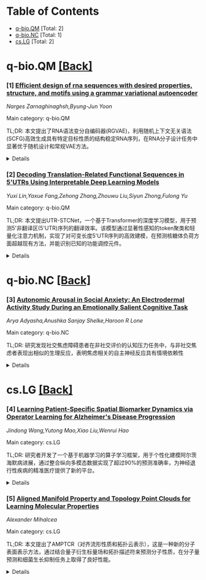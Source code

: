 <div id=toc></div>

# Table of Contents

- [q-bio.QM](#q-bio.QM) [Total: 2]
- [q-bio.NC](#q-bio.NC) [Total: 1]
- [cs.LG](#cs.LG) [Total: 2]


<div id='q-bio.QM'></div>

# q-bio.QM [[Back]](#toc)

### [1] [Efficient design of rna sequences with desired properties, structure, and motifs using a grammar variational autoencoder](https://arxiv.org/abs/2507.15912)
*Narges Zarnaghinaghsh,Byung-Jun Yoon*

Main category: q-bio.QM

TL;DR: 本文提出了RNA语法变分自编码器(RGVAE)，利用随机上下文无关语法(SCFG)高效生成具有特定目标性质的结构稳定RNA序列，在RNA分子设计任务中显著优于随机设计和常规VAE方法。


<details>
  <summary>Details</summary>
Motivation: RNA序列设计面临巨大的组合优化挑战，设计空间随RNA长度呈指数增长。需要开发能够生成具有特定基序和理想性质的结构稳定RNA序列的高效方法。

Method: 提出RNA语法变分自编码器(RGVAE)，结合随机上下文无关语法(SCFG)和语法VAE框架。使用SCFG确保生成的RNA序列能形成热力学稳定的二级结构，通过解析树将RNA序列表示在连续低维潜在空间中，在潜在空间中优化RNA设计。

Result: 通过多个实际应用案例验证，RGVAE能够高效设计具有特定目标性质的结构稳定RNA序列，性能显著优于随机设计方法和不使用SCFG的常规VAE方法。

Conclusion: RGVAE成功解决了RNA序列设计中的组合优化难题，通过整合语法约束和变分自编码器框架，实现了高效的结构稳定RNA序列设计，为生物信息学中的RNA工程提供了有效的计算工具。

Abstract: Designing structurally stable RNA sequences with specific motifs and other
desirable properties is an important challenge in bioinformatics. The potential
design space increases exponentially with the length of the RNA to be
engineered, which makes this a difficult combinatorial optimization problem. In
this paper, we propose an RNA grammar variational autoencoder (RGVAE) that can
efficiently generate novel RNA sequences with specific target properties. The
proposed RGVAE builds on the recently proposed grammar VAE, where we
incorporate the stochastic context-free grammar (SCFG) to design strutural RNAs
with desired motifs and characteristics. Using the SCFG can ensure that the
generated RNA sequence can form a thermodynamically stable secondary structure.
Given a RNA sequence, the SCFT is used to find the parse tree, which is
represented in a continuous low-dimensional latent space by the RGVAE encoder.
We can optimize the RNA in the latent space, where the latent representation
can be decoded by the RGVAE decoder to reconstruct the RNA sequence. Based on a
number of practical uses cases, we demonstrate that RGVAE can be used to
efficiently design structurally stable RNAs with specific target properties,
which significantly outperform other alternatives such as randomized design and
regular VAEs that do not utilize the SCFG. Code availability: the source code
of RGVAE and the data used in this study are provided in
https://github.com/nzarnaghinaghsh/RGVAE/tree/main, DOI
10.5281/zenodo.15569206.

</details>


### [2] [Decoding Translation-Related Functional Sequences in 5'UTRs Using Interpretable Deep Learning Models](https://arxiv.org/abs/2507.16801)
*Yuxi Lin,Yaxue Fang,Zehong Zhang,Zhouwu Liu,Siyun Zhong,Fulong Yu*

Main category: q-bio.QM

TL;DR: 本文提出UTR-STCNet，一个基于Transformer的深度学习模型，用于预测5'非翻译区(5'UTR)序列的翻译效率。该模型通过显著性感知的token聚类和轻量化注意力机制，实现了对可变长度5'UTR序列的高效建模，在预测核糖体负荷方面超越现有方法，并能识别已知的功能调控元件。


<details>
  <summary>Details</summary>
Motivation: 现有深度学习模型在预测5'UTR序列翻译效率时受限于固定输入长度和可解释性不足的问题。理解5'UTR如何调控mRNA翻译对于控制蛋白质表达和设计有效的治疗性mRNA至关重要，因此需要开发能够处理可变长度序列且具有生物学意义的灵活模型。

Method: 提出UTR-STCNet架构，包含两个核心模块：1) 显著性感知Token聚类(SATC)模块，基于显著性得分将核苷酸tokens迭代聚合成多尺度、语义有意义的单元；2) 显著性引导Transformer(SGT)模块，使用轻量化注意力机制捕获局部和远程调控依赖关系。该架构无需输入截断即可实现高效且可解释的建模。

Result: 在三个基准数据集上评估，UTR-STCNet在预测平均核糖体负荷(MRL)这一翻译效率关键指标方面consistently超越了最先进的基线方法。此外，模型能够恢复已知的功能元件，如上游AUG和Kozak基序，展现了其在翻译调控机制洞察方面的潜力。

Conclusion: UTR-STCNet成功解决了现有模型在处理可变长度5'UTR序列时的局限性，通过创新的显著性感知聚类和轻量化Transformer架构，实现了在翻译效率预测任务上的性能提升，同时保持了良好的生物学可解释性，为理解翻译调控机制和设计治疗性mRNA提供了有价值的工具。

Abstract: Understanding how 5' untranslated regions (5'UTRs) regulate mRNA translation
is critical for controlling protein expression and designing effective
therapeutic mRNAs. While recent deep learning models have shown promise in
predicting translational efficiency from 5'UTR sequences, most are constrained
by fixed input lengths and limited interpretability. We introduce UTR-STCNet, a
Transformer-based architecture for flexible and biologically grounded modeling
of variable-length 5'UTRs. UTR-STCNet integrates a Saliency-Aware Token
Clustering (SATC) module that iteratively aggregates nucleotide tokens into
multi-scale, semantically meaningful units based on saliency scores. A
Saliency-Guided Transformer (SGT) block then captures both local and distal
regulatory dependencies using a lightweight attention mechanism. This combined
architecture achieves efficient and interpretable modeling without input
truncation or increased computational cost. Evaluated across three benchmark
datasets, UTR-STCNet consistently outperforms state-of-the-art baselines in
predicting mean ribosome load (MRL), a key proxy for translational efficiency.
Moreover, the model recovers known functional elements such as upstream AUGs
and Kozak motifs, highlighting its potential for mechanistic insight into
translation regulation.

</details>


<div id='q-bio.NC'></div>

# q-bio.NC [[Back]](#toc)

### [3] [Autonomic Arousal in Social Anxiety: An Electrodermal Activity Study During an Emotionally Salient Cognitive Task](https://arxiv.org/abs/2507.15871)
*Arya Adyasha,Anushka Sanjay Shelke,Haroon R Lone*

Main category: q-bio.NC

TL;DR: 研究发现社交焦虑障碍患者在非社交评价的认知压力任务中，与非社交焦虑者表现出相似的生理反应，表明焦虑相关的自主神经反应具有情境依赖性


<details>
  <summary>Details</summary>
Motivation: 社交焦虑障碍(SAD)患者在社交评价情境中表现出生理唤醒增强，但尚不清楚这种自主神经反应是否会延伸到非评价性的认知压力情境中

Method: 招募50名参与者(25名社交焦虑者，25名非社交焦虑者)，使用Shimmer3 GSR+传感器收集皮肤电活动(EDA)数据，在基线休息期和面部表情2-back工作记忆任务期间测量强直性和相位性成分、皮肤电导反应次数和幅度等多项EDA特征

Result: 所有参与者从基线到任务期间EDA显著增加，表明认知负荷期间自主神经唤醒升高；但社交焦虑组和非社交焦虑组之间没有发现显著差异

Conclusion: 在缺乏社交评价威胁的情况下，认知-情绪压力在社交焦虑者和非社交焦虑者中引起相似的生理反应，强调了焦虑相关自主神经反应的情境依赖性，建议未来研究应包含社交评价或恢复阶段以检测更细微的组间差异

Abstract: Social anxiety disorder (SAD) is associated with heightened physiological
arousal in social-evaluative contexts, but it remains unclear whether such
autonomic reactivity extends to non-evaluative cognitive stressors. This study
investigated electrodermal activity (EDA) patterns in socially anxious (SA) and
non-socially anxious (NSA) individuals during an emotionally salient 2-back
working memory task using facial expressions. 50 participants (25 SA, 25 NSA)
completed both a baseline rest period and the task while EDA data were
collected via the Shimmer3 GSR+ sensor. A range of EDA features, such as tonic
and phasic components, number and amplitude of skin conductance responses, and
sympathetic activation estimates, were analyzed using a standardized,
interval-based approach. Results revealed significant increases in EDA across
all participants from baseline to task, indicating elevated autonomic arousal
during cognitive load. However, no significant group differences were found
between SA and NSA individuals. These findings suggest that cognitive-emotional
stress, in the absence of social-evaluative threat, elicits comparable
physiological responses regardless of social anxiety status. The results
underscore the context-dependent nature of anxiety-related autonomic reactivity
and advocate for the inclusion of social-evaluative or recovery phases in
future research to detect more nuanced group effects.

</details>


<div id='cs.LG'></div>

# cs.LG [[Back]](#toc)

### [4] [Learning Patient-Specific Spatial Biomarker Dynamics via Operator Learning for Alzheimer's Disease Progression](https://arxiv.org/abs/2507.16148)
*Jindong Wang,Yutong Mao,Xiao Liu,Wenrui Hao*

Main category: cs.LG

TL;DR: 研究者开发了一个基于机器学习的算子学习框架，用于个性化建模阿尔茨海默病进展，通过整合纵向多模态数据实现了超过90%的预测准确率，为神经退行性疾病的精准医疗提供了新的平台。


<details>
  <summary>Details</summary>
Motivation: 阿尔茨海默病是一种复杂的多因子神经退行性疾病，在疾病进展和治疗反应方面存在显著的异质性。尽管近期在治疗方面取得了进展，但能够准确预测个体化疾病轨迹的预测模型仍然有限，需要开发新的方法来实现个性化疾病建模。

Method: 采用基于机器学习的算子学习框架，整合纵向多模态影像、生物标志物和临床数据。与传统预设动力学模型不同，该方法直接学习患者特异性疾病算子，用于控制淀粉样蛋白、tau蛋白和神经退行性生物标志物的时空演化。使用拉普拉斯特征函数基构建几何感知神经算子，嵌入数字孪生范式中。

Result: 应用于阿尔茨海默病临床数据时，该方法在多个生物标志物上实现了超过90%的高预测准确率，显著优于现有方法。该框架能够实现个性化预测、治疗干预模拟和硅内临床试验。

Conclusion: 这项工作为神经退行性疾病的精准建模和个性化治疗优化提供了一个可扩展、可解释的平台，为阿尔茨海默病等复杂疾病的个体化治疗开辟了新的道路。

Abstract: Alzheimer's disease (AD) is a complex, multifactorial neurodegenerative
disorder with substantial heterogeneity in progression and treatment response.
Despite recent therapeutic advances, predictive models capable of accurately
forecasting individualized disease trajectories remain limited. Here, we
present a machine learning-based operator learning framework for personalized
modeling of AD progression, integrating longitudinal multimodal imaging,
biomarker, and clinical data. Unlike conventional models with prespecified
dynamics, our approach directly learns patient-specific disease operators
governing the spatiotemporal evolution of amyloid, tau, and neurodegeneration
biomarkers. Using Laplacian eigenfunction bases, we construct geometry-aware
neural operators capable of capturing complex brain dynamics. Embedded within a
digital twin paradigm, the framework enables individualized predictions,
simulation of therapeutic interventions, and in silico clinical trials. Applied
to AD clinical data, our method achieves high prediction accuracy exceeding 90%
across multiple biomarkers, substantially outperforming existing approaches.
This work offers a scalable, interpretable platform for precision modeling and
personalized therapeutic optimization in neurodegenerative diseases.

</details>


### [5] [Aligned Manifold Property and Topology Point Clouds for Learning Molecular Properties](https://arxiv.org/abs/2507.16223)
*Alexander Mihalcea*

Main category: cs.LG

TL;DR: 本文提出了AMPTCR（对齐流形性质和拓扑云表示），这是一种新的分子表面表示方法，通过结合量子衍生标量场和拓扑描述符来预测分子性质，在分子量预测和细菌生长抑制任务上取得了良好性能。


<details>
  <summary>Details</summary>
Motivation: 现有分子性质预测模型通常使用SMILES字符串和分子图等表示方法，但这些方法忽略了驱动分子间行为的表面局部现象。3D方法往往会减少表面细节或需要计算昂贵的SE(3)等变架构来处理空间变化。

Method: 提出AMPTCR表示方法，将局部量子衍生标量场和定制拓扑描述符结合在对齐点云格式中。每个表面点包含化学有意义的标量、测地衍生拓扑向量和转换到规范参考框架的坐标。使用DGCNN框架进行评估，在细菌抑制任务中使用双Fukui函数作为电子描述符和Morgan指纹作为辅助数据。

Result: 在分子量预测任务上，验证R²达到0.87，证实AMPTCR编码了物理有意义的数据。在细菌抑制任务上，分类任务的ROC AUC达到0.912，回归任务的R²为0.54。

Conclusion: AMPTCR为建模表面介导的分子性质提供了一种紧凑、表达力强且与架构无关的表示方法，能够有效捕捉分子表面的关键信息用于性质预测。

Abstract: Machine learning models for molecular property prediction generally rely on
representations -- such as SMILES strings and molecular graphs -- that overlook
the surface-local phenomena driving intermolecular behavior. 3D-based
approaches often reduce surface detail or require computationally expensive
SE(3)-equivariant architectures to manage spatial variance. To overcome these
limitations, this work introduces AMPTCR (Aligned Manifold Property and
Topology Cloud Representation), a molecular surface representation that
combines local quantum-derived scalar fields and custom topological descriptors
within an aligned point cloud format. Each surface point includes a chemically
meaningful scalar, geodesically derived topology vectors, and coordinates
transformed into a canonical reference frame, enabling efficient learning with
conventional SE(3)-sensitive architectures. AMPTCR is evaluated using a DGCNN
framework on two tasks: molecular weight and bacterial growth inhibition. For
molecular weight, results confirm that AMPTCR encodes physically meaningful
data, with a validation R^2 of 0.87. In the bacterial inhibition task, AMPTCR
enables both classification and direct regression of E. coli inhibition values
using Dual Fukui functions as the electronic descriptor and Morgan Fingerprints
as auxiliary data, achieving an ROC AUC of 0.912 on the classification task,
and an R^2 of 0.54 on the regression task. These results help demonstrate that
AMPTCR offers a compact, expressive, and architecture-agnostic representation
for modeling surface-mediated molecular properties.

</details>
